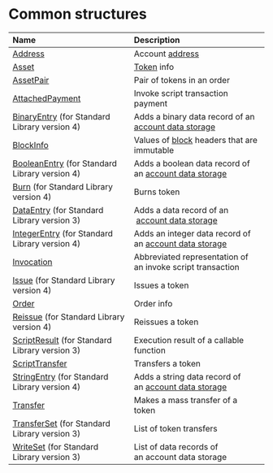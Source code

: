 # Common structures

| Name | Description |
| :--- | :--- |
| [Address](/en/ride/structures/common-structures/address) | Account [address](/en/blockchain/account/address) |
| [Asset](/en/ride/structures/common-structures/asset) | [Token](/en/blockchain/token) info |
| [AssetPair](/en/ride/structures/common-structures/asset-pair) | Pair of tokens in an order |
| [AttachedPayment](/en/ride/structures/common-structures/attached-payment) | Invoke script transaction payment |
| [BinaryEntry](/en/ride/structures/common-structures/binary-entry) (for Standard Library version 4) | Adds a binary data record of an [account data storage](/en/blockchain/account/account-data-storage) |
| [BlockInfo](/en/ride/structures/common-structures/block-info) | Values of [block](/en/blockchain/block) headers that are immutable |
| [BooleanEntry](/en/ride/structures/common-structures/boolean-entry) (for Standard Library version 4) | Adds a boolean data record of an [account data storage](/en/blockchain/account/account-data-storage) |
| [Burn](/en/ride/structures/common-structures/burn) (for Standard Library version 4) | Burns token |
| [DataEntry](/en/ride/structures/common-structures/data-entry) (for Standard Library version 3) | Adds a data record of an  [account data storage](/en/blockchain/account/account-data-storage) |
| [IntegerEntry](/en/ride/structures/common-structures/int-entry) (for Standard Library version 4) | Adds an integer data record of an [account data storage](/en/blockchain/account/account-data-storage) |
| [Invocation](/en/ride/structures/common-structures/invocation) |Abbreviated representation of an invoke script transaction |
| [Issue](/en/ride/structures/common-structures/issue) (for Standard Library version 4) | Issues a token |
| [Order](/en/ride/structures/common-structures/order) | Order info |
| [Reissue](/en/ride/structures/common-structures/reissue) (for Standard Library version 4) | Reissues a token |
| [ScriptResult](/en/ride/structures/common-structures/script-result) (for Standard Library version 3) | Execution result of a callable function |
| [ScriptTransfer](/en/ride/structures/common-structures/script-transfer) | Transfers a token |
| [StringEntry](/en/ride/structures/common-structures/string-entry) (for Standard Library version 4) | Adds a string data record of an [account data storage](/en/blockchain/account/account-data-storage) |
| [Transfer](/en/ride/structures/common-structures/transfer) | Makes a mass transfer of a token |
| [TransferSet](/en/ride/structures/common-structures/transfer-set) (for Standard Library version 3) | List of token transfers |
| [WriteSet](/en/ride/structures/common-structures/write-set) (for Standard Library version 3) | List of data records of an account data storage |
